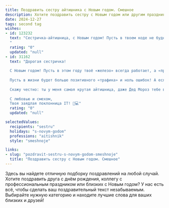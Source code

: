 ```yaml
---
title: Поздравить сестру айтишника с Новым годом. Смешное
description: Хотите поздравить сестру с Новым годом или другим праздником? Наш ИИ создаст незабываемое поздравление, а вы обязательно выделитесь среди других.  
date: 2024-12-27
tags: second tag
wishes:
- id: 123232
  text: "Сестричка-айтишница, с Новым годом! Пусть в твоем коде не будет багов, а жизнь будет полна халявы и гигабайтов счастья!  Желаю, чтобы производительность твоей радости была максимальной, а  дедлайн на веселье никогда не наступал!  Пусть твой  опыт в решении сложных задач поможет тебе  легко справиться со всеми новогодними хлопотами (и с тётей Зоей, которая опять придёт с салатом «Оливье» в неизвестном количестве).  С Новым годом!
  "
  rating: "0"
  updated: "null"
- id: 31162
  text: "Дорогая сестричка!
  
  С Новым годом! Пусть в этом году твоё «железо» всегда работает, а «программное обеспечение» не зависает в критических моментах! Желаю, чтобы баги обходили тебя стороной, а код компилировался с первого раза.
  
  Пусть в жизни будет больше позитивного «трафика» и ноль ошибок! А если вдруг появится необходимость отладить свою жизнь – просто перезагрузись и дай себе шанс на новое!
  
  Скажу честно: ты у меня самая крутая айтишница, даже Дед Мороз тебе в этом завидует! Так что вперед, к новым виртуальным высотам и реальным радостям!
  
  С любовью и смехом,
  Твоя заядлая поклонница IT! 🎉💻"
  rating: "0"
  updated: "null"

selectedValues:
  recipients: "sestru"
  holidays: "s-novym-godom"
  professions: "aitishnik"
  style: "smeshnoje"

links:
- slug: "pozdravit-sestru-s-novym-godom-smeshnoje"
  title: "Поздравить сестру с Новым годом. Смешное"
---
```


Здесь вы найдете отличную подборку поздравлений на любой случай.
Хотите поздравить друга с днём рождения, коллегу с профессиональным праздником или близких с Новым годом? У нас есть всё, чтобы сделать ваш поздравительный текст незабываемым. Выбирайте нужную категорию и находите лучшие слова для ваших близких и друзей!

